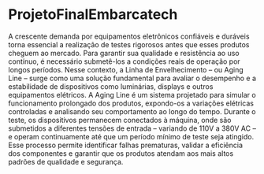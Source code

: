 # ProjetoFinalEmbarcatech
A crescente demanda por equipamentos eletrônicos confiáveis e duráveis torna essencial a realização de testes rigorosos antes que esses produtos cheguem ao mercado. Para garantir sua qualidade e resistência ao uso contínuo, é necessário submetê-los a condições reais de operação por longos períodos. Nesse contexto, a Linha de Envelhecimento – ou Aging Line – surge como uma solução fundamental para avaliar o desempenho e a estabilidade de dispositivos como luminárias, displays e outros equipamentos elétricos.
A Aging Line é um sistema projetado para simular o funcionamento prolongado dos produtos, expondo-os a variações elétricas controladas e analisando seu comportamento ao longo do tempo. Durante o teste, os dispositivos permanecem conectados à máquina, onde são submetidos a diferentes tensões de entrada – variando de 110V a 380V AC – e operam continuamente até que um período mínimo de teste seja atingido. Esse processo permite identificar falhas prematuras, validar a eficiência dos componentes e garantir que os produtos atendam aos mais altos padrões de qualidade e segurança.
